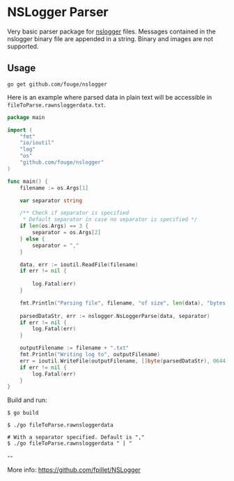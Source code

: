 # NSLogger Parser

Very basic parser package for [nslogger](https://github.com/fpillet/NSLogger) files. Messages contained in the nslogger binary file are appended in a string.
Binary and images are not supported.

## Usage

`go get github.com/fouge/nslogger`

Here is an example where parsed data in plain text will be accessible in `fileToParse.rawnsloggerdata.txt`.

```go
package main

import (
	"fmt"
	"io/ioutil"
	"log"
	"os"
	"github.com/fouge/nslogger"
)

func main() {
	filename := os.Args[1]

	var separator string

	/** Check if separator is specified
	 * Default separator in case no separator is specified */
	if len(os.Args) == 3 {
		separator = os.Args[2]
	} else {
		separator = ","
	}

	data, err := ioutil.ReadFile(filename)
	if err != nil {
		
    	log.Fatal(err)
	}

	fmt.Println("Parsing file", filename, "of size", len(data), "bytes.")
	
	parsedDataStr, err := nslogger.NsLoggerParse(data, separator)
	if err != nil {
		log.Fatal(err)
	}

	outputFilename := filename + ".txt"
	fmt.Println("Writing log to", outputFilename)
	err = ioutil.WriteFile(outputFilename, []byte(parsedDataStr), 0644)
	if err != nil {
        log.Fatal(err)
	}
}

```

Build and run:
```
$ go build

$ ./go fileToParse.rawnsloggerdata

# With a separator specified. Default is ","
$ ./go fileToParse.rawnsloggerdata " | "
```

--

More info: https://github.com/fpillet/NSLogger

